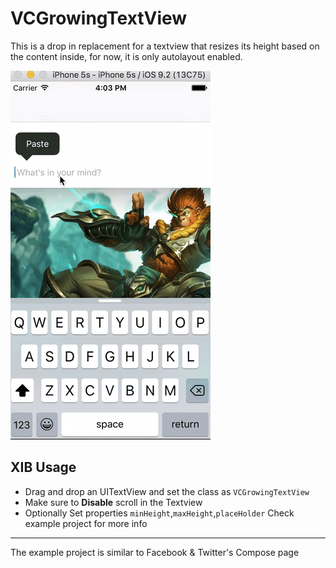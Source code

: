 # VCGrowingTextView
This is a drop in replacement for a textview that resizes its height based on the content inside, for now, it is only autolayout enabled. 

![](example1.gif)

## XIB Usage

* Drag and drop an UITextView and set the class as `VCGrowingTextView`
* Make sure to **Disable** scroll in the Textview
* Optionally Set properties `minHeight`,`maxHeight`,`placeHolder`
Check example project for more info
---
The example project is similar to Facebook & Twitter's Compose page